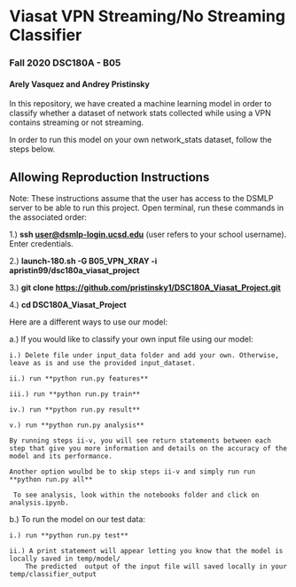 # Viasat VPN Streaming/No Streaming Classifier 
### Fall 2020 DSC180A - B05 

#### Arely Vasquez and Andrey Pristinsky

In this repository, we have created a machine learning model in order to classify whether a dataset of network stats collected while using a VPN contains streaming or not streaming.

In order to run this model on your own network_stats dataset, follow the steps below.


## Allowing Reproduction Instructions

Note: These instructions assume that the user has access to the DSMLP server to be able to run this project.
Open terminal, run these commands in the associated order: 

1.) **ssh user@dsmlp-login.ucsd.edu** (user refers to your school username). Enter credentials.

2.) **launch-180.sh -G  B05_VPN_XRAY -i apristin99/dsc180a_viasat_project**

3.) **git clone https://github.com/pristinsky1/DSC180A_Viasat_Project.git**

4.) **cd DSC180A_Viasat_Project**


Here are a different ways to use our model:

a.) If you would like to classify your own input file using our model:

    i.) Delete file under input_data folder and add your own. Otherwise, leave as is and use the provided input_dataset.
    
    ii.) run **python run.py features**
    
    iii.) run **python run.py train**
    
    iv.) run **python run.py result**
    
    v.) run **python run.py analysis**
    
    By running steps ii-v, you will see return statements between each step that give you more information and details on the accuracy of the model and its performance.
    
    Another option woulbd be to skip steps ii-v and simply run run **python run.py all**
    
     To see analysis, look within the notebooks folder and click on analysis.ipynb.
    
b.) To run the model on our test data:

    i.) run **python run.py test**
    
    ii.) A print statement will appear letting you know that the model is locally saved in temp/model/
        The predicted  output of the input file will saved locally in your temp/classifier_output
 
